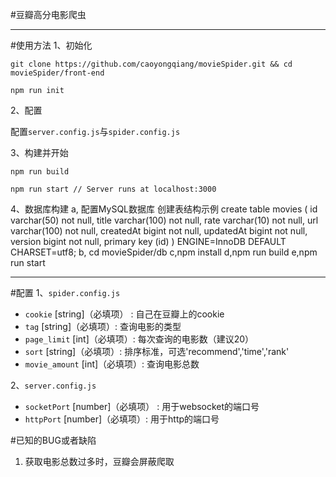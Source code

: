 #豆瓣高分电影爬虫

------
#使用方法
1、初始化

```
git clone https://github.com/caoyongqiang/movieSpider.git && cd movieSpider/front-end

npm run init
```

2、配置

配置`server.config.js`与`spider.config.js`


3、构建并开始

```
npm run build

npm run start // Server runs at localhost:3000
```

4、数据库构建
a, 配置MySQL数据库
    创建表结构示例
        create table movies (
            id varchar(50) not null,
            title varchar(100) not null,
            rate varchar(10) not null,
            url varchar(100) not null,
            createdAt bigint not null,
            updatedAt bigint not null,
            version bigint not null,
            primary key (id)
        ) ENGINE=InnoDB DEFAULT CHARSET=utf8;
b, cd movieSpider/db
c,npm install
d,npm run build
e,npm run start

------
#配置
1、`spider.config.js`

- `cookie` [string]（必填项） : 自己在豆瓣上的cookie
- `tag` [string]（必填项）: 查询电影的类型
- `page_limit` [int]（必填项）: 每次查询的电影数（建议20）
- `sort` [string]（必填项）: 排序标准，可选'recommend','time','rank'
- `movie_amount` [int]（必填项）: 查询电影总数

2、`server.config.js`

- `socketPort` [number]（必填项） : 用于websocket的端口号
- `httpPort` [number]（必填项）: 用于http的端口号

#已知的BUG或者缺陷

1. 获取电影总数过多时，豆瓣会屏蔽爬取
